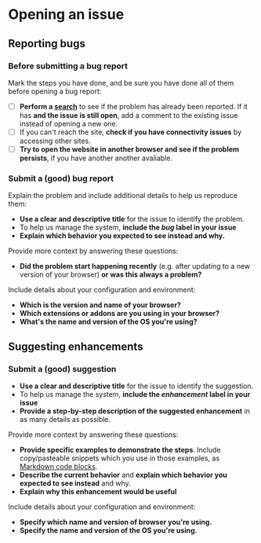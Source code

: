 # Opening an issue

## Reporting bugs

### Before submitting a bug report
Mark the steps you have done, and be sure you have done all of them before
opening a bug report:
  * [ ] **Perform a [search](https://github.com/cartometricsteam/cartometricsteam.github.io/issues)**
  to see if the problem has already been reported. If it has **and the issue is
  still open**, add a comment to the existing issue instead of opening a new one.
  * [ ] If you can't reach the site, **check if you have connectivity issues**
  by accessing other sites.
  * [ ] **Try to open the website in another browser and see if the problem
  persists**, if you have another another avaliable.

### Submit a (good) bug report
Explain the problem and include additional details to help us reproduce them:
* **Use a clear and descriptive title** for the issue to identify the problem.
* To help us manage the system, **include the *bug* label in your issue**
* **Explain which behavior you expected to see instead and why.**

Provide more context by answering these questions:
* **Did the problem start happening recently** (e.g. after updating to a new
  version of your browser) **or was this always a problem?**

Include details about your configuration and environment:
* **Which is the version and name of your browser?**
* **Which extensions or addons are you using in your browser?**
* **What's the name and version of the OS you're using?**

## Suggesting enhancements

### Submit a (good) suggestion
* **Use a clear and descriptive title** for the issue to identify the suggestion.
* To help us manage the system, **include the *enhancement* label in your issue**
* **Provide a step-by-step description of the suggested enhancement** in as
many details as possible.

Provide more context by answering these questions:
* **Provide specific examples to demonstrate the steps**. Include copy/pasteable
snippets which you use in those examples, as [Markdown code blocks](https://help.github.com/articles/markdown-basics/#multiple-lines).
* **Describe the current behavior** and **explain which behavior you expected to
see instead** and why.
* **Explain why this enhancement would be useful**

Include details about your configuration and environment:
* **Specify which name and version of browser you're using.**
* **Specify the name and version of the OS you're using.**
